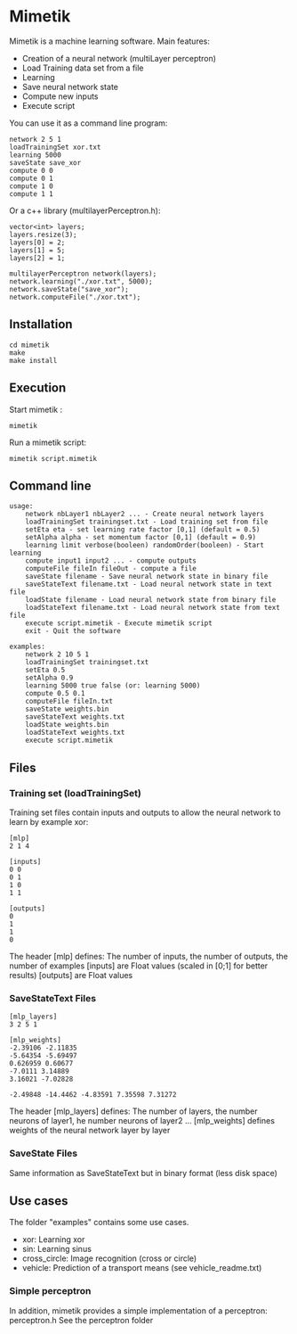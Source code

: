 # Mimetik

Mimetik is a machine learning software.
Main features:
- Creation of a neural network (multiLayer perceptron) 
- Load Training data set from a file
- Learning
- Save neural network state
- Compute new inputs
- Execute script

You can use it as a command line program:

    network 2 5 1
    loadTrainingSet xor.txt
    learning 5000
    saveState save_xor
    compute 0 0
    compute 0 1
    compute 1 0
    compute 1 1
    
Or a c++ library (multilayerPerceptron.h):

    vector<int> layers;
    layers.resize(3);
    layers[0] = 2;
    layers[1] = 5;
    layers[2] = 1;
    
    multilayerPerceptron network(layers);
    network.learning("./xor.txt", 5000);
    network.saveState("save_xor");
	network.computeFile("./xor.txt");
	
## Installation
	cd mimetik
    make 
    make install
## Execution
Start mimetik :

    mimetik

Run a mimetik script:

    mimetik script.mimetik

## Command line

    usage:
    	network nbLayer1 nbLayer2 ... - Create neural network layers
    	loadTrainingSet trainingset.txt - Load training set from file
    	setEta eta - set learning rate factor [0,1] (default = 0.5)
    	setAlpha alpha - set momentum factor [0,1] (default = 0.9)
    	learning limit verbose(booleen) randomOrder(booleen) - Start learning
    	compute input1 input2 ... - compute outputs
    	computeFile fileIn fileOut - compute a file
    	saveState filename - Save neural network state in binary file
    	saveStateText filename.txt - Load neural network state in text file
    	loadState filename - Load neural network state from binary file
    	loadStateText filename.txt - Load neural network state from text file
    	execute script.mimetik - Execute mimetik script
    	exit - Quit the software
    
    examples:
    	network 2 10 5 1
    	loadTrainingSet trainingset.txt
    	setEta 0.5
    	setAlpha 0.9
    	learning 5000 true false (or: learning 5000)
    	compute 0.5 0.1
    	computeFile fileIn.txt
    	saveState weights.bin
    	saveStateText weights.txt
    	loadState weights.bin
    	loadStateText weights.txt
    	execute script.mimetik

## Files
### Training set (loadTrainingSet)
Training set files  contain inputs and outputs to allow the neural network to learn by example
xor: 

    [mlp]
    2 1 4
    
    [inputs]
    0 0
    0 1
    1 0
    1 1
    
    [outputs]
    0
    1
    1
    0
 
  
The header [mlp] defines:
The number of inputs, the number of outputs, the number of examples
[inputs] are Float values (scaled in [0;1] for better results)
[outputs] are Float values

### SaveStateText Files

    [mlp_layers]
    3 2 5 1
    
    [mlp_weights]
    -2.39106 -2.11835 
    -5.64354 -5.69497 
    0.626959 0.60677 
    -7.0111 3.14889 
    3.16021 -7.02828 
    
    -2.49848 -14.4462 -4.83591 7.35598 7.31272 
   

The header [mlp_layers] defines:
The number of layers, the number neurons of layer1, he number neurons of layer2 ...
[mlp_weights] defines weights of the neural network layer by layer

### SaveState Files
Same information as SaveStateText but in binary format (less disk space)

## Use cases 

The folder "examples" contains some use cases.

- xor: Learning xor
- sin: Learning sinus
- cross_circle: Image recognition (cross or circle)
- vehicle: Prediction of a transport means (see vehicle_readme.txt)

### Simple perceptron
In addition, mimetik provides a simple implementation of a perceptron: perceptron.h
See the perceptron folder
